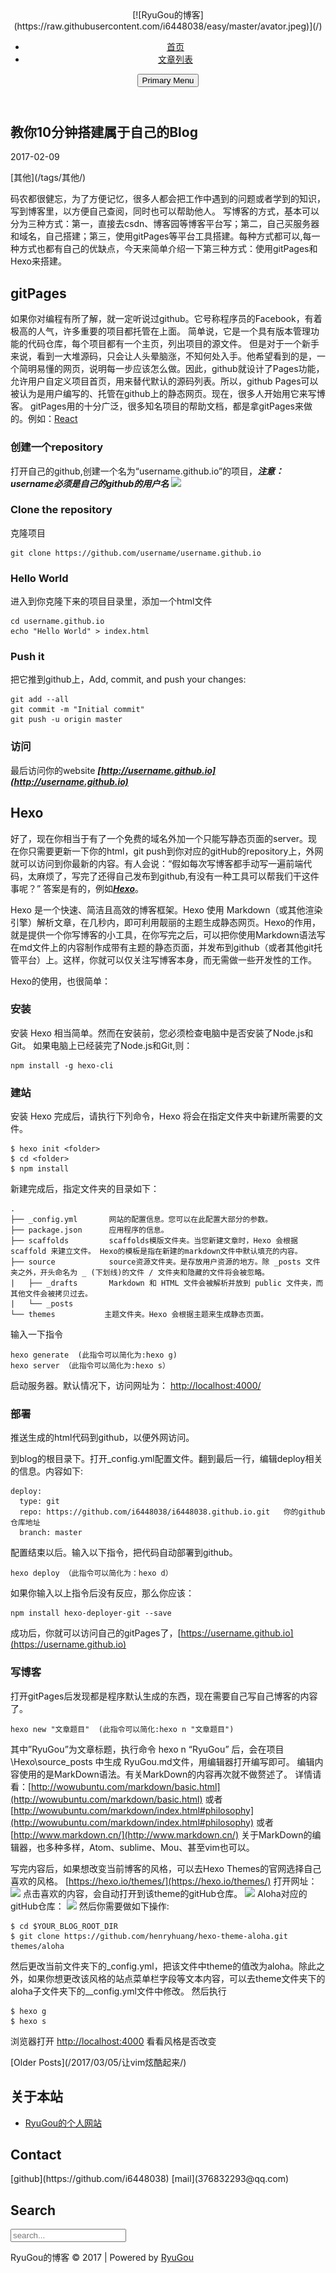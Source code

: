 <header class="site-header">

<div class="header-inside">

<div class="logo">[![RyuGou的博客](https://raw.githubusercontent.com/i6448038/easy/master/avator.jpeg)](/) </div>

<nav class="navbar">

<div class="collapse">

*   [首页](/.)
*   [文章列表](/archives)

</div>

</nav>

<div class="button-wrap"><button class="menu-toggle">Primary Menu</button></div>

</div>

</header>

<div class="content-area">

<div class="post">

<div class="container">

<article>

<div class="post-header">

# 教你10分钟搭建属于自己的Blog

2017-02-09

<div class="tags-links">[其他](/tags/其他/)</div>

</div>

<div class="entry-content">

码农都很健忘，为了方便记忆，很多人都会把工作中遇到的问题或者学到的知识，写到博客里，以方便自己查阅，同时也可以帮助他人。
写博客的方式，基本可以分为三种方式：第一，直接去csdn、博客园等博客平台写；第二，自己买服务器和域名，自己搭建；第三，使用gitPages等平台工具搭建。每种方式都可以,每一种方式也都有自己的优缺点，今天来简单介绍一下第三种方式：使用gitPages和Hexo来搭建。

## [](#gitPages "gitPages")gitPages

如果你对编程有所了解，就一定听说过github。它号称程序员的Facebook，有着极高的人气，许多重要的项目都托管在上面。
简单说，它是一个具有版本管理功能的代码仓库，每个项目都有一个主页，列出项目的源文件。
但是对于一个新手来说，看到一大堆源码，只会让人头晕脑涨，不知何处入手。他希望看到的是，一个简明易懂的网页，说明每一步应该怎么做。因此，github就设计了Pages功能，允许用户自定义项目首页，用来替代默认的源码列表。所以，github Pages可以被认为是用户编写的、托管在github上的静态网页。现在，很多人开始用它来写博客。
gitPages用的十分广泛，很多知名项目的帮助文档，都是拿gitPages来做的。例如：[React](https://facebook.github.io/react/)

### [](#创建一个repository "创建一个repository")创建一个repository

打开自己的github,创建一个名为“username.github.io”的项目，**_注意：username必须是自己的github的用户名_**
![](/img/pages_create_repo.png)

### [](#Clone-the-repository "Clone the repository")Clone the repository

克隆项目

```
git clone https://github.com/username/username.github.io

```

### [](#Hello-World "Hello World")Hello World

进入到你克隆下来的项目目录里，添加一个html文件

```
cd username.github.io
echo "Hello World" > index.html

```

### [](#Push-it "Push it")Push it

把它推到github上，Add, commit, and push your changes:

```
git add --all
git commit -m "Initial commit"
git push -u origin master

```

### [](#访问 "访问")访问

最后访问你的website **_[http://username.github.io](http://username.github.io)_**

## [](#Hexo "Hexo")Hexo

好了，现在你相当于有了一个免费的域名外加一个只能写静态页面的server。现在你只需要更新一下你的html，git push到你对应的gitHub的repository上，外网就可以访问到你最新的内容。有人会说：“假如每次写博客都手动写一遍前端代码，太麻烦了，写完了还得自己发布到github,有没有一种工具可以帮我们干这件事呢？” 答案是有的，例如[**_Hexo_**](https://hexo.io/zh-cn/)。

Hexo 是一个快速、简洁且高效的博客框架。Hexo 使用 Markdown（或其他渲染引擎）解析文章，在几秒内，即可利用靓丽的主题生成静态网页。Hexo的作用，就是提供一个你写博客的小工具，在你写完之后，可以把你使用Markdown语法写在md文件上的内容制作成带有主题的静态页面，并发布到github（或者其他git托管平台）上。这样，你就可以仅关注写博客本身，而无需做一些开发性的工作。

Hexo的使用，也很简单：

### [](#安装 "安装")安装

安装 Hexo 相当简单。然而在安装前，您必须检查电脑中是否安装了Node.js和Git。
如果电脑上已经装完了Node.js和Git,则：

```
npm install -g hexo-cli

```

### [](#建站 "建站")建站

安装 Hexo 完成后，请执行下列命令，Hexo 将会在指定文件夹中新建所需要的文件。

```
$ hexo init <folder>
$ cd <folder>
$ npm install 

```

新建完成后，指定文件夹的目录如下：

```
.
├── _config.yml       网站的配置信息。您可以在此配置大部分的参数。
├── package.json      应用程序的信息。
├── scaffolds         scaffolds模版文件夹。当您新建文章时，Hexo 会根据 scaffold 来建立文件。 Hexo的模板是指在新建的markdown文件中默认填充的内容。
├── source            source资源文件夹。是存放用户资源的地方。除 _posts 文件夹之外，开头命名为 _ (下划线)的文件 / 文件夹和隐藏的文件将会被忽略。
|   ├── _drafts       Markdown 和 HTML 文件会被解析并放到 public 文件夹，而其他文件会被拷贝过去。
|   └── _posts
└── themes           主题文件夹。Hexo 会根据主题来生成静态页面。

```

输入一下指令

```
hexo generate  (此指令可以简化为:hexo g)
hexo server （此指令可以简化为:hexo s）

```

启动服务器。默认情况下，访问网址为： [http://localhost:4000/](http://localhost:4000/)

### [](#部署 "部署")部署

推送生成的html代码到github，以便外网访问。

到blog的根目录下。打开_config.yml配置文件。翻到最后一行，编辑deploy相关的信息。内容如下:

```
deploy:
  type: git
  repo: https://github.com/i6448038/i6448038.github.io.git   你的github仓库地址
  branch: master

```

配置结束以后。输入以下指令，把代码自动部署到github。

```
hexo deploy （此指令可以简化为：hexo d）

```

如果你输入以上指令后没有反应，那么你应该：

```
npm install hexo-deployer-git --save

```

成功后，你就可以访问自己的gitPages了，[https://username.github.io](https://username.github.io)

### [](#写博客 "写博客")写博客

打开gitPages后发现都是程序默认生成的东西，现在需要自己写自己博客的内容了。

```
hexo new "文章题目"  (此指令可以简化:hexo n "文章题目")

```

其中”RyuGou”为文章标题，执行命令 hexo n “RyuGou” 后，会在项目 \Hexo\source_posts 中生成 RyuGou.md文件，用编辑器打开编写即可。
编辑内容使用的是MarkDown语法。有关MarkDown的内容再次就不做赘述了。
详情请看：[http://wowubuntu.com/markdown/basic.html](http://wowubuntu.com/markdown/basic.html)
或者 [http://wowubuntu.com/markdown/index.html#philosophy](http://wowubuntu.com/markdown/index.html#philosophy)
或者 [http://www.markdown.cn/](http://www.markdown.cn/)
关于MarkDown的编辑器，也多种多样，Atom、sublime、Mou、甚至vim也可以。

写完内容后，如果想改变当前博客的风格，可以去Hexo Themes的官网选择自己喜欢的风格。 [https://hexo.io/themes/](https://hexo.io/themes/)
打开网址：
![](/img/website.png)
点击喜欢的内容，会自动打开到该theme的gitHub仓库。
![](/img/theme.png)
Aloha对应的gitHub仓库：
![](/img/github.png)
然后你需要做如下操作:

```
$ cd $YOUR_BLOG_ROOT_DIR 
$ git clone https://github.com/henryhuang/hexo-theme-aloha.git themes/aloha

```

然后更改当前文件夹下的_config.yml，把该文件中theme的值改为aloha。除此之外，如果你想更改该风格的站点菜单栏字段等文本内容，可以去theme文件夹下的aloha子文件夹下的__config.yml文件中修改。
然后执行

```
$ hexo g
$ hexo s

```

浏览器打开 [http://localhost:4000](http://localhost:4000) 看看风格是否改变

</div>

</article>

</div>

<div class="nav-links">

<div class="nav-previous">[<span class="meta-arraw meta-arraw-left"></span>Older Posts](/2017/03/05/让vim炫酷起来/)</div>

</div>

</div>

</div>

<div class="footer-widgets">

<div class="row inside-wrapper">

<div class="col-1-3">

<aside>

# 关于本站

<div class="custom-widget-content">

*   <a href="">RyuGou的个人网站</a>

</div>

</aside>

</div>

<div class="col-1-3">

<aside>

# Contact

<div class="widget-text">[github](https://github.com/i6448038) [mail](376832293@qq.com)</div>

</aside>

</div>

<div class="col-1-3">

<aside>

# Search

<div class="widget-text">

<form onsubmit="return appDaily.submitSearch('')">

<input type="text" placeholder="search..." id="homeSearchInput">

</form>

</div>

</aside>

</div>

</div>

</div>

<footer class="site-info">

<span>RyuGou的博客 © 2017</span> <span class="split">|</span> <span>Powered by [RyuGou](https://hexo.io/)</span>

</footer>